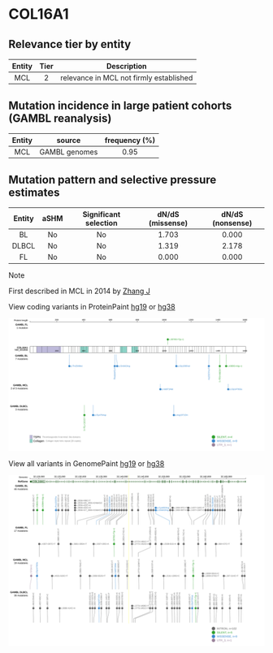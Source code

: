 # COL16A1

## Relevance tier by entity

|Entity|Tier|Description                            |
|:------:|:----:|---------------------------------------|
|MCL   |2   |relevance in MCL not firmly established|

## Mutation incidence in large patient cohorts (GAMBL reanalysis)

|Entity|source       |frequency (%)|
|:------:|:-------------:|:-------------:|
|MCL   |GAMBL genomes|0.95         |

## Mutation pattern and selective pressure estimates

|Entity|aSHM|Significant selection|dN/dS (missense)|dN/dS (nonsense)|
|:------:|:----:|:---------------------:|:----------------:|:----------------:|
|BL    |No  |No                   |1.703           |0.000           |
|DLBCL |No  |No                   |1.319           |2.178           |
|FL    |No  |No                   |0.000           |0.000           |


> [!NOTE]
> First described in MCL in 2014 by [Zhang J](https://pubmed.ncbi.nlm.nih.gov/24682267)


View coding variants in ProteinPaint [hg19](https://www.bcgsc.ca/downloads/morinlab/GAMBL/test/genes/COL16A1_protein.html)  or [hg38](https://www.bcgsc.ca/downloads/morinlab/GAMBL/test/genes/COL16A1_protein_hg38.html)

![image](images/proteinpaint/COL16A1_NM_001856.svg)

View all variants in GenomePaint [hg19](https://www.bcgsc.ca/downloads/morinlab/GAMBL/test/genes/COL16A1.html)  or [hg38](https://www.bcgsc.ca/downloads/morinlab/GAMBL/test/genes/COL16A1_hg38.html)

![image](images/proteinpaint/COL16A1.svg)
